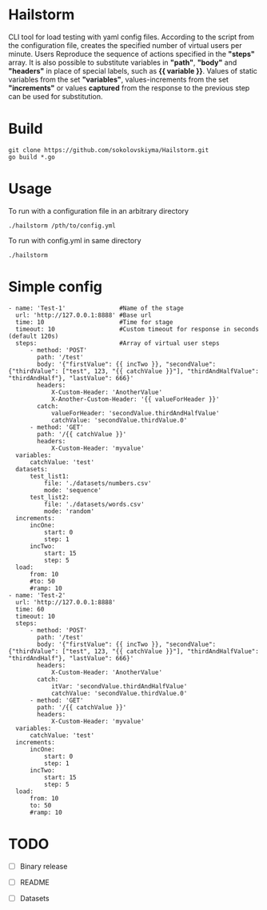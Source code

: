 # Hailstorm
CLI tool for load testing with yaml config files.
According to the script from the configuration file, creates the specified number of virtual users per minute. Users Reproduce the sequence of actions specified in the **"steps"** array. It is also possible to substitute variables in **"path"**, **"body"** and **"headers"** in place of special labels, such as **{{ variable }}**. Values of static variables from the set **"variables"**, values-increments from the set **"increments"** or values **captured** from the response to the previous step can be used for substitution.

# Build
```
git clone https://github.com/sokolovskiyma/Hailstorm.git
go build *.go
```

# Usage
To run with a configuration file in an arbitrary directory
```
./hailstorm /pth/to/config.yml
```
To run with config.yml in same directory
```
./hailstorm 
```

# Simple config
```
- name: 'Test-1'               #Name of the stage
  url: 'http://127.0.0.1:8888' #Base url
  time: 10                     #Time for stage
  timeout: 10                  #Custom timeout for response in seconds (default 120s)
  steps:                       #Array of virtual user steps
      - method: 'POST'         
        path: '/test'
        body: '{"firstValue": {{ incTwo }}, "secondValue": {"thirdValue": ["test", 123, "{{ catchValue }}"], "thirdAndHalfValue": "thirdAndHalf"}, "lastValue": 666}'
        headers:
            X-Custom-Header: 'AnotherValue'
            X-Another-Custom-Header: '{{ valueForHeader }}'
        catch:
            valueForHeader: 'secondValue.thirdAndHalfValue'
            catchValue: 'secondValue.thirdValue.0'
      - method: 'GET'
        path: '/{{ catchValue }}'
        headers:
            X-Custom-Header: 'myvalue'
  variables:
      catchValue: 'test'
  datasets:
      test_list1: 
          file: './datasets/numbers.csv'
          mode: 'sequence'
      test_list2:
          file: './datasets/words.csv'
          mode: 'random'
  increments:
      incOne:
          start: 0
          step: 1
      incTwo:
          start: 15
          step: 5
  load:
      from: 10
      #to: 50
      #ramp: 10
- name: 'Test-2'
  url: 'http://127.0.0.1:8888'
  time: 60
  timeout: 10
  steps:
      - method: 'POST'
        path: '/test'
        body: '{"firstValue": {{ incTwo }}, "secondValue": {"thirdValue": ["test", 123, "{{ catchValue }}"], "thirdAndHalfValue": "thirdAndHalf"}, "lastValue": 666}'
        headers:
            X-Custom-Header: 'AnotherValue'
        catch:
            itVar: 'secondValue.thirdAndHalfValue'
            catchValue: 'secondValue.thirdValue.0'
      - method: 'GET'
        path: '/{{ catchValue }}'
        headers:
            X-Custom-Header: 'myvalue'
  variables:
      catchValue: 'test'
  increments:
      incOne:
          start: 0
          step: 1
      incTwo:
          start: 15
          step: 5
  load:
      from: 10
      to: 50
      #ramp: 10
```
 
 # TODO
- [ ] Binary release
- [ ] README
- [ ] Datasets

